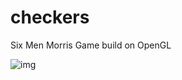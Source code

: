 # checkers
Six Men Morris Game build on OpenGL

![img](https://s14.postimg.org/j1p3lwwtd/Screenshot_09192016_04_42_18_AM.png)
